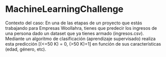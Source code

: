 # MachineLearningChallenge
Contexto del caso: En una de las etapas de un proyecto que estás trabajando para Empresas Woollahra, tienes que predecir los ingresos de una persona dado un dataset que ya tienes armado (ingresos.csv). Mediante un algoritmo de clasificación (aprendizaje supervisado) realiza esta predicción [(&lt;=50 K) = 0, (>50 K)=1] en función de sus características (edad, género, etc).
